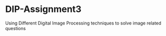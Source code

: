 # DIP-Assignment3
Using Different Digital Image Processing techniques to solve image related questions
